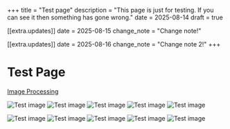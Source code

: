 +++
title = "Test page"
description = "This page is just for testing. If you can see it then something has gone wrong."
date = 2025-08-14
draft = true

[[extra.updates]]
date = 2025-08-15
change_note = "Change note!"

[[extra.updates]]
date = 2025-08-16
change_note = "Change note 2!"
+++

# Test Page

[Image Processing](https://www.getzola.org/documentation/content/image-processing/)

![Test image](/blog/reinventing-the-ssg/nav-bar.png)
![Test image](/blog/reinventing-the-ssg/nav-bar.png)
![Test image](/blog/reinventing-the-ssg/nav-bar.png)
![Test image](/blog/reinventing-the-ssg/nav-bar.png)
![Test image](/blog/reinventing-the-ssg/nav-bar.png)

![Test image](/blog/reinventing-the-ssg/theme-button-light.png)
![Test image](/blog/reinventing-the-ssg/theme-button-light.png)
![Test image](/blog/reinventing-the-ssg/theme-button-light.png)
![Test image](/blog/reinventing-the-ssg/theme-button-light.png)
![Test image](/blog/reinventing-the-ssg/theme-button-light.png)
